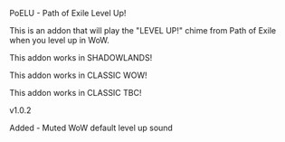 
PoELU - Path of Exile Level Up!


This is an addon that will play the "LEVEL UP!" chime from Path of Exile when you level up in WoW.


This addon works in SHADOWLANDS!

This addon works in CLASSIC WOW!

This addon works in CLASSIC TBC!


v1.0.2

Added - Muted WoW default level up sound
